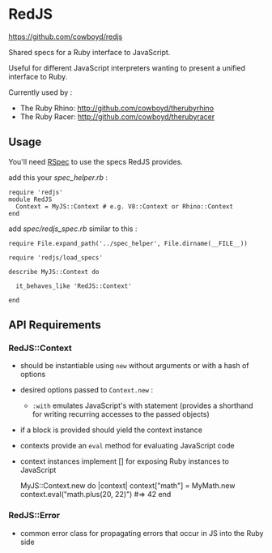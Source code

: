 # RedJS

https://github.com/cowboyd/redjs

Shared specs for a Ruby interface to JavaScript.


Useful for different JavaScript interpreters wanting to present a unified 
interface to Ruby.

Currently used by :

* The Ruby Rhino: http://github.com/cowboyd/therubyrhino
* The Ruby Racer: http://github.com/cowboyd/therubyracer

## Usage

You'll need [RSpec](http://rspec.info/) to use the specs RedJS provides.

add this your *spec_helper.rb* :

```
require 'redjs'
module RedJS
  Context = MyJS::Context # e.g. V8::Context or Rhino::Context
end
```

add *spec/redjs_spec.rb* similar to this :

```
require File.expand_path('../spec_helper', File.dirname(__FILE__))

require 'redjs/load_specs'

describe MyJS::Context do
  
  it_behaves_like 'RedJS::Context'
  
end
```

## API Requirements

### RedJS::Context

* should be instantiable using `new` without arguments or with a hash of options
* desired options passed to `Context.new` :
  * `:with` emulates JavaScript's with statement (provides a shorthand for writing 
    recurring accesses to the passed objects)
* if a block is provided should yield the context instance
* contexts provide an `eval` method for evaluating JavaScript code
* context instances implement [] for exposing Ruby instances to JavaScript

    MyJS::Context.new do |context|
      context["math"] = MyMath.new
      context.eval("math.plus(20, 22)") #=> 42
    end

### RedJS::Error

* common error class for propagating errors that occur in JS into the Ruby side
